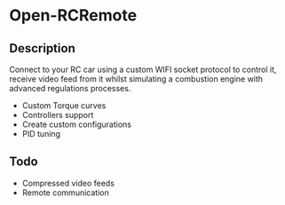 # Open-RCRemote

## Description

Connect to your RC car using a custom WIFI socket protocol to control it, receive video feed from it whilst simulating a combustion engine with advanced regulations processes.

- Custom Torque curves
- Controllers support
- Create custom configurations
- PID tuning

## Todo 

- Compressed video feeds
- Remote communication
